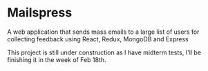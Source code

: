 # Mailspress
A web application that sends mass emails to a large list of users for collecting feedback using React, Redux, MongoDB and Express

This project is still under construction as I have midterm tests, I'll be finishing it in the week of Feb 18th. 
